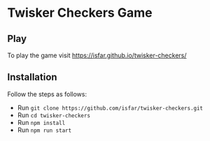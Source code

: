 # Twisker Checkers Game

## Play

To play the game visit https://isfar.github.io/twisker-checkers/ 

## Installation

Follow the steps as follows:
- Run `git clone https://github.com/isfar/twisker-checkers.git`
- Run `cd twisker-checkers`
- Run `npm install` 
- Run `npm run start` 
